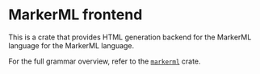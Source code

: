 # MarkerML frontend

This is a crate that provides HTML generation
backend for the MarkerML language
for the MarkerML language.

For the full grammar overview,
refer to the [`markerml`](https://crates.io/crates/markerml) crate.
